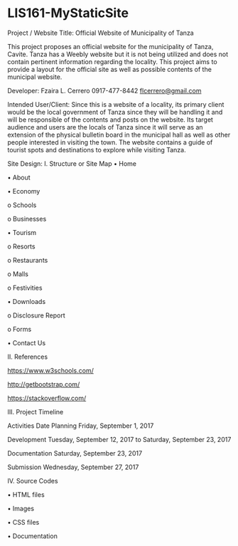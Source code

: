 # LIS161-MyStaticSite

Project / Website Title:
Official Website of Municipality of Tanza

This project proposes an official website for the municipality of Tanza, Cavite. Tanza has a Weebly website but it is not being utilized and does not contain pertinent information regarding the locality. This project aims to provide a layout for the official site as well as possible contents of the municipal website.

Developer:
Fzaira L. Cerrero
0917-477-8442
flcerrero@gmail.com

Intended User/Client:
Since this is a website of a locality, its primary client would be the local government of Tanza since they will be handling it and will be responsible of the contents and posts on the website. Its target audience and users are the locals of Tanza since it will serve as an extension of the physical bulletin board in the municipal hall as well as other people interested in visiting the town. The website contains a guide of tourist spots and destinations to explore while visiting Tanza.

Site Design:
I.	Structure or Site Map
•	Home

•	About

•	Economy

o	Schools

o	Businesses

•	Tourism

o	Resorts

o	Restaurants

o	Malls

o	Festivities

•	Downloads

o	Disclosure Report

o	Forms

•	Contact Us

II.	References

https://www.w3schools.com/

http://getbootstrap.com/

https://stackoverflow.com/

III.	Project Timeline

Activities	Date
Planning	Friday, September 1, 2017

Development	Tuesday, September 12, 2017 to Saturday, September 23, 2017

Documentation	Saturday, September 23, 2017

Submission	Wednesday, September 27, 2017

IV.	Source Codes

•	HTML files

•	Images

•	CSS files

•	Documentation
